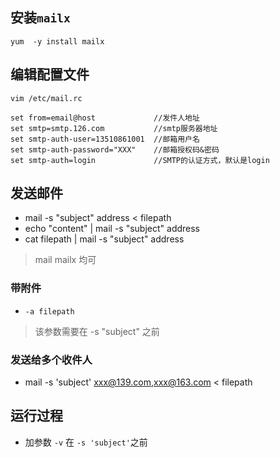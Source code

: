 ## 安装`mailx`
```shell
yum  -y install mailx
```


## 编辑配置文件
```shell
vim /etc/mail.rc
```
```
set from=email@host             //发件人地址
set smtp=smtp.126.com           //smtp服务器地址
set smtp-auth-user=13510861001  //邮箱用户名
set smtp-auth-password="XXX"    //邮箱授权码&密码
set smtp-auth=login             //SMTP的认证方式，默认是login
```


## 发送邮件
- mail -s "subject" address < filepath
- echo "content" | mail -s "subject" address
- cat filepath | mail -s "subject" address
> mail mailx 均可

### 带附件
- `-a filepath`
> 该参数需要在 -s "subject" 之前


### 发送给多个收件人
- mail -s 'subject' xxx@139.com,xxx@163.com < filepath


## 运行过程
- 加参数 `-v` 在 `-s 'subject'`之前